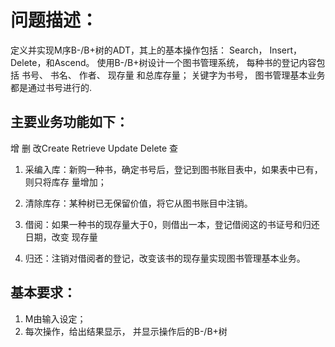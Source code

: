 # 问题描述：

定义并实现M序B-/B+树的ADT，其上的基本操作包括： Search， Insert， Delete，和Ascend。
使用B-/B+树设计一个图书管理系统， 
每种书的登记内容包括
书号、
书名、
作者、
现存量
和总库存量； 关键字为书号， 图书管理基本业务都是通过书号进行的.

## 主要业务功能如下：

增
删
改Create   Retrieve  Update  Delete
查

1. 采编入库：新购一种书，确定书号后，登记到图书账目表中，如果表中已有，则只将库存
量增加；

2. 清除库存：某种树已无保留价值，将它从图书账目中注销。

3. 借阅：如果一种书的现存量大于0，则借出一本，登记借阅这的书证号和归还日期，改变
现存量

4. 归还：注销对借阅者的登记，改变该书的现存量实现图书管理基本业务。


## 基本要求：
1. M由输入设定；
2. 每次操作，给出结果显示， 并显示操作后的B-/B+树